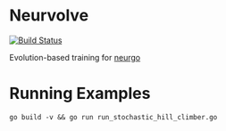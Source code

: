 
# Neurvolve

[![Build Status](https://drone.io/github.com/tleyden/neurvolve/status.png)](https://drone.io/github.com/tleyden/neurvolve/latest)

Evolution-based training for [neurgo](https://github.com/tleyden/neurgo)

# Running Examples

```
go build -v && go run run_stochastic_hill_climber.go
```